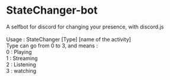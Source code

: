 # StateChanger-bot
A selfbot for discord for changing your presence, with discord.js<br/>
<br/>
Usage : StateChanger [Type] [name of the activity]<br/>
Type can go from 0 to 3, and means :<br/>
0 : Playing<br/>
1 : Streaming<br/>
2 : Listening<br/>
3 : watching<br/>
